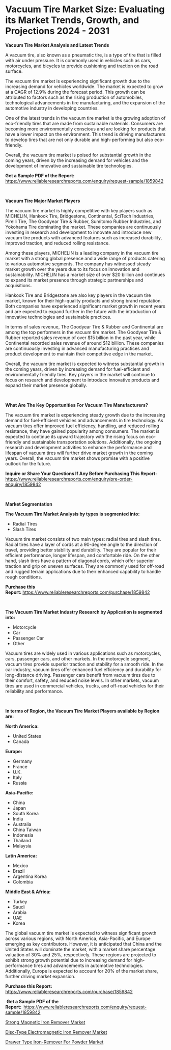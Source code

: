 <p><h1>Vacuum Tire Market Size: Evaluating its Market Trends, Growth, and Projections 2024 - 2031</h1></p><p><strong>Vacuum Tire Market Analysis and Latest Trends</strong></p>
<p><p>A vacuum tire, also known as a pneumatic tire, is a type of tire that is filled with air under pressure. It is commonly used in vehicles such as cars, motorcycles, and bicycles to provide cushioning and traction on the road surface.</p><p>The vacuum tire market is experiencing significant growth due to the increasing demand for vehicles worldwide. The market is expected to grow at a CAGR of 12.9% during the forecast period. This growth can be attributed to factors such as the rising production of automobiles, technological advancements in tire manufacturing, and the expansion of the automotive industry in developing countries.</p><p>One of the latest trends in the vacuum tire market is the growing adoption of eco-friendly tires that are made from sustainable materials. Consumers are becoming more environmentally conscious and are looking for products that have a lower impact on the environment. This trend is driving manufacturers to develop tires that are not only durable and high-performing but also eco-friendly.</p><p>Overall, the vacuum tire market is poised for substantial growth in the coming years, driven by the increasing demand for vehicles and the development of innovative and sustainable tire technologies.</p></p>
<p><strong>Get a Sample PDF of the Report:&nbsp;</strong> <a href="https://www.reliableresearchreports.com/enquiry/request-sample/1859842">https://www.reliableresearchreports.com/enquiry/request-sample/1859842</a></p>
<p>&nbsp;</p>
<p><strong>Vacuum Tire Major Market Players</strong></p>
<p><p>The vacuum tire market is highly competitive with key players such as MICHELIN, Hankook Tire, Bridgestone, Continental, SciTech Industries, Pirelli Tire, The Goodyear Tire & Rubber, Sumitomo Rubber Industries, and Yokohama Tire dominating the market. These companies are continuously investing in research and development to innovate and introduce new vacuum tire products with advanced features such as increased durability, improved traction, and reduced rolling resistance.</p><p>Among these players, MICHELIN is a leading company in the vacuum tire market with a strong global presence and a wide range of products catering to various automotive segments. The company has witnessed steady market growth over the years due to its focus on innovation and sustainability. MICHELIN has a market size of over $20 billion and continues to expand its market presence through strategic partnerships and acquisitions.</p><p>Hankook Tire and Bridgestone are also key players in the vacuum tire market, known for their high-quality products and strong brand reputation. Both companies have experienced significant market growth in recent years and are expected to expand further in the future with the introduction of innovative technologies and sustainable practices.</p><p>In terms of sales revenue, The Goodyear Tire & Rubber and Continental are among the top performers in the vacuum tire market. The Goodyear Tire & Rubber reported sales revenue of over $15 billion in the past year, while Continental recorded sales revenue of around $12 billion. These companies are continuously investing in advanced manufacturing practices and product development to maintain their competitive edge in the market.</p><p>Overall, the vacuum tire market is expected to witness substantial growth in the coming years, driven by increasing demand for fuel-efficient and environmentally friendly tires. Key players in the market will continue to focus on research and development to introduce innovative products and expand their market presence globally.</p></p>
<p>&nbsp;</p>
<p><strong>What Are The Key Opportunities For Vacuum Tire Manufacturers?</strong></p>
<p><p>The vacuum tire market is experiencing steady growth due to the increasing demand for fuel-efficient vehicles and advancements in tire technology. As vacuum tires offer improved fuel efficiency, handling, and reduced rolling resistance, they have gained popularity among consumers. The market is expected to continue its upward trajectory with the rising focus on eco-friendly and sustainable transportation solutions. Additionally, the ongoing research and development activities to enhance the performance and lifespan of vacuum tires will further drive market growth in the coming years. Overall, the vacuum tire market shows promise with a positive outlook for the future.</p></p>
<p><strong>Inquire or Share Your Questions If Any Before Purchasing This Report:</strong> <a href="https://www.reliableresearchreports.com/enquiry/pre-order-enquiry/1859842">https://www.reliableresearchreports.com/enquiry/pre-order-enquiry/1859842</a></p>
<p>&nbsp;</p>
<p><strong>Market Segmentation</strong></p>
<p><strong>The Vacuum Tire Market Analysis by types is segmented into:</strong></p>
<p><ul><li>Radial Tires</li><li>Slash Tires</li></ul></p>
<p><p>Vacuum tire market consists of two main types: radial tires and slash tires. Radial tires have a layer of cords at a 90-degree angle to the direction of travel, providing better stability and durability. They are popular for their efficient performance, longer lifespan, and comfortable ride. On the other hand, slash tires have a pattern of diagonal cords, which offer superior traction and grip on uneven surfaces. They are commonly used for off-road and rugged terrain applications due to their enhanced capability to handle rough conditions.</p></p>
<p><strong>Purchase this Report:&nbsp;</strong><a href="https://www.reliableresearchreports.com/purchase/1859842">https://www.reliableresearchreports.com/purchase/1859842</a></p>
<p>&nbsp;</p>
<p><strong>The Vacuum Tire Market Industry Research by Application is segmented into:</strong></p>
<p><ul><li>Motorcycle</li><li>Car</li><li>Passenger Car</li><li>Other</li></ul></p>
<p><p>Vacuum tires are widely used in various applications such as motorcycles, cars, passenger cars, and other markets. In the motorcycle segment, vacuum tires provide superior traction and stability for a smooth ride. In the car industry, vacuum tires offer enhanced fuel efficiency and durability for long-distance driving. Passenger cars benefit from vacuum tires due to their comfort, safety, and reduced noise levels. In other markets, vacuum tires are used in commercial vehicles, trucks, and off-road vehicles for their reliability and performance.</p></p>
<p>&nbsp;</p>
<p><strong>In terms of Region, the Vacuum Tire Market Players available by Region are:</strong></p>
<p>
    <p> <strong> North America: </strong>
        <ul>
            <li>United States</li>
            <li>Canada</li>
        </ul>
        </p> 
    <p> <strong> Europe: </strong>
        <ul>
            <li>Germany</li>
            <li>France</li>
            <li>U.K.</li>
            <li>Italy</li>
            <li>Russia</li>
        </ul>
        </p> 
    <p> <strong> Asia-Pacific: </strong>
        <ul>
            <li>China</li>
            <li>Japan</li>
            <li>South Korea</li>
            <li>India</li>
            <li>Australia</li>
            <li>China Taiwan</li>
            <li>Indonesia</li>
            <li>Thailand</li>
            <li>Malaysia</li>
        </ul>
        </p> 
    <p> <strong> Latin America: </strong>
        <ul>
            <li>Mexico</li>
            <li>Brazil</li>
            <li>Argentina Korea</li>
            <li>Colombia</li>
        </ul>
        </p> 
    <p> <strong> Middle East & Africa: </strong>
        <ul>
            <li>Turkey</li>
            <li>Saudi</li>
            <li>Arabia</li>
            <li>UAE</li>
            <li>Korea</li>
        </ul>
    </p>
    </p>
<p><p>The global vacuum tire market is expected to witness significant growth across various regions, with North America, Asia-Pacific, and Europe emerging as key contributors. However, it is anticipated that China and the United States will dominate the market, with a market share percentage valuation of 30% and 25%, respectively. These regions are projected to exhibit strong growth potential due to increasing demand for high-performance tires and advancements in automotive technologies. Additionally, Europe is expected to account for 20% of the market share, further driving market expansion.</p></p>
<p><strong>Purchase this Report: </strong><a href="https://www.reliableresearchreports.com/purchase/1859842">https://www.reliableresearchreports.com/purchase/1859842</a></p>
<p>&nbsp;<strong>Get a Sample PDF of the Report:&nbsp;&nbsp;</strong><a href="https://www.reliableresearchreports.com/enquiry/request-sample/1859842">https://www.reliableresearchreports.com/enquiry/request-sample/1859842</a></p>
<p><strong></strong></p>
<p><p><a href="https://view.publitas.com/reportprime-1/insights-into-strong-magnetic-iron-remover-market-size-analysing-market-share-trends-and-growth-from-2023-to-2030/">Strong Magnetic Iron Remover Market</a></p><p><a href="https://view.publitas.com/reportprime-1/disc-type-electromagnetic-iron-remover-market-research-report-forecasted-for-period-from-2023-2030-by-market-type-market-application-and-region/">Disc-Type Electromagnetic Iron Remover Market</a></p><p><a href="https://view.publitas.com/reportprime-1/drawer-type-iron-remover-for-powder-market-size-market-trends-and-growth-outlook-forecasted-for-period-from-2023-to-2030/">Drawer Type Iron-Remover For Powder Market</a></p></p>
